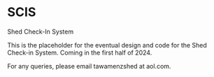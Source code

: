 # SCIS
Shed Check-In System

This is the placeholder for the eventual design and code for the Shed Check-in System. Coming in the first half of 2024.

For any queries, please email tawamenzshed at aol.com.
